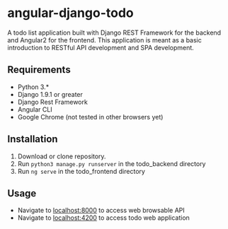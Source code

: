 # angular-django-todo
A todo list application built with Django REST Framework for the backend and Angular2 for the frontend.
This application is meant as a basic introduction to RESTful API development and SPA development.

## Requirements
- Python 3.*
- Django 1.9.1 or greater
- Django Rest Framework
- Angular CLI
- Google Chrome (not tested in other browsers yet)

## Installation
1. Download or clone repository.
2. Run ```python3 manage.py runserver``` in the todo_backend directory
3. Run ```ng serve``` in the todo_frontend directory

## Usage
- Navigate to [localhost:8000](http://localhost:8000) to access web browsable API
- Navigate to [localhost:4200](http://localhost:4200) to access todo web application
